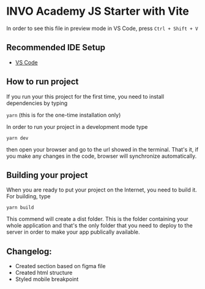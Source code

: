 # INVO Academy JS Starter with Vite

In order to see this file in preview mode in VS Code, press ```Ctrl + Shift + V```

## Recommended IDE Setup

- [VS Code](https://code.visualstudio.com/)

## How to run  project

If you run your this project for the first time, you need to install dependencies by typing

```yarn``` (this is for the one-time installation only)

In order to run your project in a development mode type

```yarn dev```

then open your browser and go to the url showed in the terminal. That's it, if you make any changes in the code, browser will synchronize automatically.

## Building your project

When you are ready to put your project on the Internet, you need to build it. For building, type

```yarn build```

This commend will create a dist folder. This is the folder containing your whole application and that's the only folder that you need to deploy to the server in order to make your app publically available.

## Changelog:

* Created section based on figma file
* Created html structure
* Styled mobile breakpoint 


